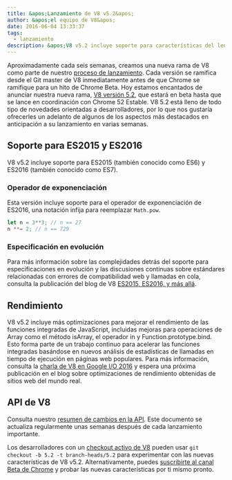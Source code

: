 ```yaml
---
title: &apos;Lanzamiento de V8 v5.2&apos;
author: &apos;el equipo de V8&apos;
date: 2016-06-04 13:33:37
tags:
  - lanzamiento
description: &apos;V8 v5.2 incluye soporte para características del lenguaje ES2016.&apos;
---
```

Aproximadamente cada seis semanas, creamos una nueva rama de V8 como parte de nuestro [proceso de lanzamiento](/docs/release-process). Cada versión se ramifica desde el Git master de V8 inmediatamente antes de que Chrome se ramifique para un hito de Chrome Beta. Hoy estamos encantados de anunciar nuestra nueva rama, [V8 versión 5.2](https://chromium.googlesource.com/v8/v8.git/+log/branch-heads/5.2), que estará en beta hasta que se lance en coordinación con Chrome 52 Estable. V8 5.2 está lleno de todo tipo de novedades orientadas a desarrolladores, por lo que nos gustaría ofrecerles un adelanto de algunos de los aspectos más destacados en anticipación a su lanzamiento en varias semanas.

<!--truncate-->
## Soporte para ES2015 y ES2016

V8 v5.2 incluye soporte para ES2015 (también conocido como ES6) y ES2016 (también conocido como ES7).

### Operador de exponenciación

Esta versión incluye soporte para el operador de exponenciación de ES2016, una notación infija para reemplazar `Math.pow`.

```js
let n = 3**3; // n == 27
n **= 2; // n == 729
```

### Especificación en evolución

Para más información sobre las complejidades detrás del soporte para especificaciones en evolución y las discusiones continuas sobre estándares relacionadas con errores de compatibilidad web y llamadas en cola, consulta la publicación del blog de V8 [ES2015, ES2016, y más allá](/blog/modern-javascript).

## Rendimiento

V8 v5.2 incluye más optimizaciones para mejorar el rendimiento de las funciones integradas de JavaScript, incluidas mejoras para operaciones de Array como el método isArray, el operador in y Function.prototype.bind. Esto forma parte de un trabajo continuo para acelerar las funciones integradas basándose en nuevos análisis de estadísticas de llamadas en tiempo de ejecución en páginas web populares. Para más información, consulta la [charla de V8 en Google I/O 2016](https://www.youtube.com/watch?v=N1swY14jiKc) y espera una próxima publicación en el blog sobre optimizaciones de rendimiento obtenidas de sitios web del mundo real.

## API de V8

Consulta nuestro [resumen de cambios en la API](https://docs.google.com/document/d/1g8JFi8T_oAE_7uAri7Njtig7fKaPDfotU6huOa1alds/edit). Este documento se actualiza regularmente unas semanas después de cada lanzamiento importante.

Los desarrolladores con un [checkout activo de V8](https://v8.dev/docs/source-code#using-git) pueden usar `git checkout -b 5.2 -t branch-heads/5.2` para experimentar con las nuevas características de V8 v5.2. Alternativamente, puedes [suscribirte al canal Beta de Chrome](https://www.google.com/chrome/browser/beta.html) y probar las nuevas características por ti mismo pronto.
